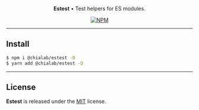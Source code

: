 <p align="center">
    <strong>Estest</strong> • Test helpers for ES modules.
</p>

<p align="center">
    <a href="https://www.npmjs.com/package/@chialab/estest"><img alt="NPM" src="https://img.shields.io/npm/v/@chialab/estest.svg?style=flat-square"></a>
</p>

---

## Install

```sh
$ npm i @chialab/estest -D
$ yarn add @chialab/estest -D
```

---

## License

**Estest** is released under the [MIT](https://github.com/chialab/rna/blob/main/packages/estest/LICENSE) license.
